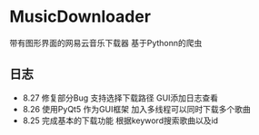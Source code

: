 # MusicDownloader

带有图形界面的网易云音乐下载器
基于Pythonn的爬虫

## 日志

* 8.27 修复部分Bug 支持选择下载路径 GUI添加日志查看
* 8.26 使用PyQt5 作为GUI框架 加入多线程可以同时下载多个歌曲
* 8.25 完成基本的下载功能 根据keyword搜索歌曲以及id
